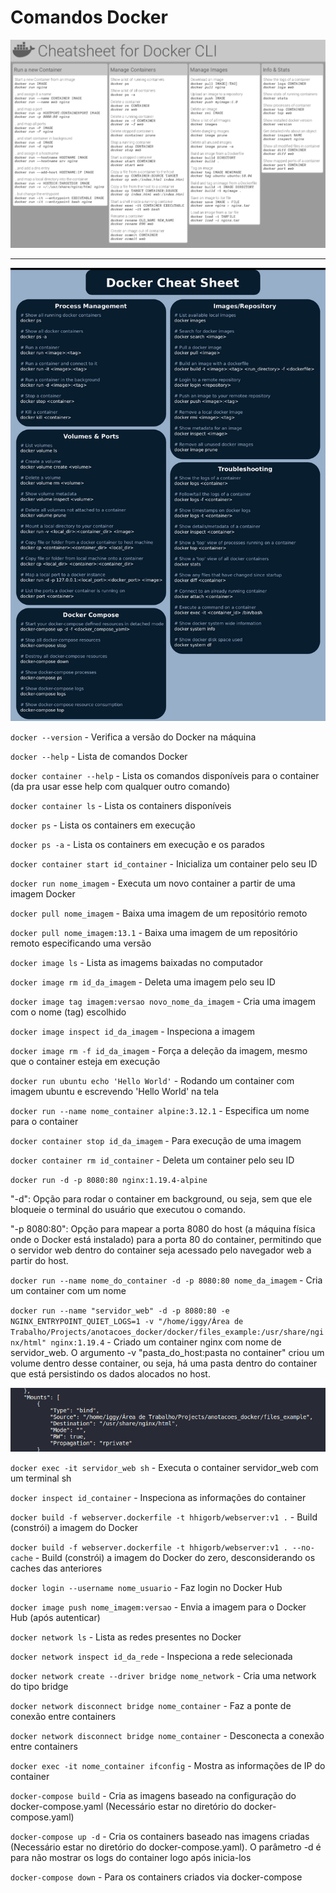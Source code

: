 # Comandos Docker

![Docker CheatSheet](images/docker_cheatsheet.png "Docker CheatSheet")

---

![Docker CheatSheet](images/docker_cheatsheet2.jpeg "Docker CheatSheet")

`docker --version` - Verifica a versão do Docker na máquina

`docker --help` - Lista de comandos Docker

`docker container --help` - Lista os comandos disponíveis para o container (da pra usar esse help com qualquer outro comando)

`docker container ls` - Lista os containers disponíveis

`docker ps` - Lista os containers em execução 

`docker ps -a` - Lista os containers em execução e os parados

`docker container start id_container` - Inicializa um container pelo seu ID

`docker run nome_imagem` - Executa um novo container a partir de uma imagem Docker

`docker pull nome_imagem` - Baixa uma imagem de um repositório remoto

`docker pull nome_imagem:13.1` - Baixa uma imagem de um repositório remoto especificando uma versão

`docker image ls` - Lista as imagems baixadas no computador

`docker image rm id_da_imagem` - Deleta uma imagem pelo seu ID

`docker image tag imagem:versao novo_nome_da_imagem` - Cria uma imagem com o nome (tag) escolhido

`docker image inspect id_da_imagem` - Inspeciona a imagem

`docker image rm -f id_da_imagem` - Força a deleção da imagem, mesmo que o container esteja em execução

`docker run ubuntu echo 'Hello World'` - Rodando um container com imagem ubuntu e escrevendo 'Hello World' na tela

`docker run --name nome_container alpine:3.12.1` - Especifica um nome para o container

`docker container stop id_da_imagem` - Para execução de uma imagem

`docker container rm id_container` - Deleta um container pelo seu ID

`docker run -d -p 8080:80 nginx:1.19.4-alpine`

"-d": Opção para rodar o container em background, ou seja, sem que ele bloqueie o terminal do usuário que executou o comando.

"-p 8080:80": Opção para mapear a porta 8080 do host (a máquina física onde o Docker está instalado) para a porta 80 do container, permitindo que o servidor web dentro do container seja acessado pelo navegador web a partir do host.

`docker run --name nome_do_container -d -p 8080:80 nome_da_imagem` - Cria um container com um nome

`docker run --name "servidor_web" -d -p 8080:80 -e NGINX_ENTRYPOINT_QUIET_LOGS=1 -v "/home/iggy/Área de Trabalho/Projects/anotacoes_docker/docker/files_example:/usr/share/nginx/html" nginx:1.19.4` -  Criado um container nginx com nome de servidor_web. O argumento -v "pasta_do_host:pasta no container" criou um volume dentro desse container, ou seja, há uma pasta dentro do container que está persistindo os dados alocados no host.

![Volumes](images/image19.png 'Volumes')

`docker exec -it servidor_web sh` - Executa o container servidor_web com um terminal sh

`docker inspect id_container` - Inspeciona as informações do container

`docker build -f webserver.dockerfile -t hhigorb/webserver:v1 .` - Build (constrói) a imagem do Docker

`docker build -f webserver.dockerfile -t hhigorb/webserver:v1 . --no-cache` - Build (constrói) a imagem do Docker do zero, desconsiderando os caches das anteriores

`docker login --username nome_usuario` - Faz login no Docker Hub

`docker image push nome_imagem:versao` - Envia a imagem para o Docker Hub (após autenticar)

`docker network ls` - Lista as redes presentes no Docker

`docker network inspect id_da_rede` - Inspeciona a rede selecionada

`docker network create --driver bridge nome_network` - Cria uma network do tipo bridge

`docker network disconnect bridge nome_container` - Faz a ponte de conexão entre containers

`docker network disconnect bridge nome_container` - Desconecta a conexão entre containers

`docker exec -it nome_container ifconfig` - Mostra as informações de IP do container

`docker-compose build` - Cria as imagens baseado na configuração do docker-compose.yaml (Necessário estar no diretório do docker-compose.yaml)

`docker-compose up -d` - Cria os containers baseado nas imagens criadas (Necessário estar no diretório do docker-compose.yaml). O parâmetro -d é para não mostrar os logs do container logo após inicia-los

`docker-compose down` - Para os containers criados via docker-compose






